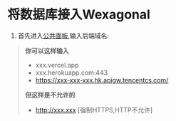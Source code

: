 # 将数据库接入Wexagonal

1. 首先进入[公共面板](https://dash.wexa.top/),输入后端域名:

> **你可以这样输入**
> - xxx.vercel.app
> - xxx.herokuapp.com:443
> - https://xxx-xxx-xxx.hk.apigw.tencentcs.com/
>
> **但这样是不允许的**
> - http://xxx.xxx [强制HTTPS,HTTP不允许] 


